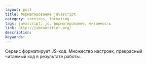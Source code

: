 ```yaml
---
layout: post
title: Форматирование javascript
category: services, formating
tags: javascript, js, форматирование, читаемость
link: http://jsbeautifier.org/
description:
keywords:
---
```


<p>Сервис форматирует JS-код. Множество настроек, прекрасный читаемый код в результате работы.</p>
